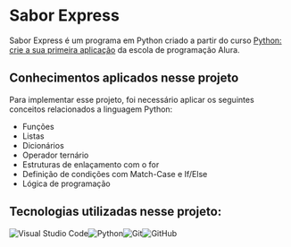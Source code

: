 # Sabor Express

Sabor Express é um programa em Python criado a partir do curso [Python: crie a sua primeira aplicação](https://cursos.alura.com.br/course/python-crie-sua-primeira-aplicacao) da escola de programação Alura.

## Conhecimentos aplicados nesse projeto
Para implementar esse projeto, foi necessário aplicar os seguintes conceitos relacionados a linguagem Python:

- Funções
- Listas
- Dicionários
- Operador ternário
- Estruturas de enlaçamento com o for
- Definição de condições com Match-Case e If/Else
- Lógica de programação

## Tecnologias utilizadas nesse projeto:

![Visual Studio Code](https://img.shields.io/badge/Visual%20Studio%20Code-0078d7.svg?style=for-the-badge&logo=visual-studio-code&logoColor=white)![Python](https://img.shields.io/badge/python-3670A0?style=for-the-badge&logo=python&logoColor=ffdd54)![Git](https://img.shields.io/badge/git-%23F05033.svg?style=for-the-badge&logo=git&logoColor=white)![GitHub](https://img.shields.io/badge/github-%23121011.svg?style=for-the-badge&logo=github&logoColor=white)